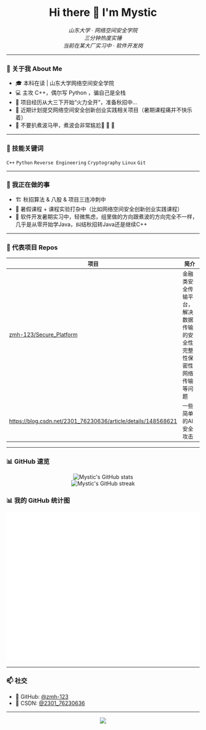 <h1 align="center">Hi there 👋 I'm Mystic</h1>

<p align="center">
  <em>山东大学 · 网络空间安全学院</em><br/>
  <em>三分钟热度实锤</em><br/>
  <em>当前在某大厂实习中 · 软件开发岗</em>
</p>



---

### 🧠 关于我 About Me

- 🎓 本科在读 | 山东大学网络空间安全学院  
- 💻 主攻 C++，偶尔写 Python ，骗自己是全栈
- 🧩 项目经历从大三下开始“火力全开”，准备秋招中...
- 🔐 近期计划提交网络空间安全创新创业实践相关项目（暑期课程痛并不快乐着）
- 👀 不要扒煮波马甲，煮波会非常尴尬🙈 🙈 🙈

---

### 🚀 技能关键词

`C++` `Python` `Reverse Engineering` `Cryptography` `Linux` `Git`

---

### 🔧 我正在做的事

- 🏗️ 秋招算法 & 八股 & 项目三连冲刺中
- 🧪 暑假课程 + 课程实验打杂中（比如网络空间安全创新创业实践课程）
- 🧳 软件开发暑期实习中，轻微焦虑，组里做的方向跟煮波的方向完全不一样，几乎是从零开始学Java，纠结秋招转Java还是继续C++

---

### 📂 代表项目 Repos

| 项目                                                         | 简介                                                         |
| ------------------------------------------------------------ | ------------------------------------------------------------ |
| [zmh-123/Secure_Platform](https://github.com/zmh-123/Secure_Platform) | 金融类安全传输平台，解决数据传输的安全性完整性保密性网络传输等问题 |
| https://blog.csdn.net/2301_76230636/article/details/148568621 | 一些简单的AI安全攻击                                         |

---

### 📊 GitHub 速览

<p align="center">
  <img src="https://github-readme-stats.vercel.app/api?username=zmh-123&show_icons=true&theme=tokyonight&hide=prs" alt="Mystic's GitHub stats" />
  <br>
  <img src="https://github-readme-streak-stats.herokuapp.com/?user=zmh-123&theme=tokyonight" alt="Mystic's GitHub streak" />
</p>


### 📊 我的 GitHub 统计图

<p align="center">
  <img src="github-metrics.svg" alt="metrics" />
</p>


---

### 📫 社交

- 🐙 GitHub: [@zmh-123](https://github.com/zmh-123)
- 📝 CSDN: [@2301_76230636](https://blog.csdn.net/2301_76230636)

---

<p align="center">
  <img src="https://capsule-render.vercel.app/api?type=waving&color=gradient&height=100&section=footer"/>
</p>
